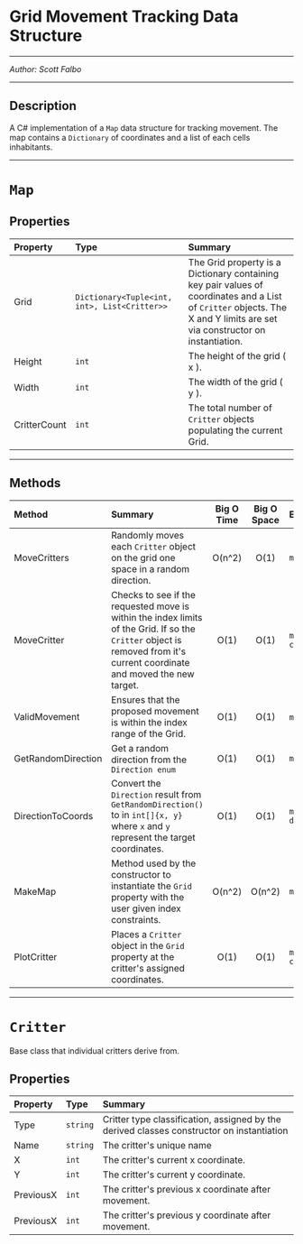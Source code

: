 # Grid Movement Tracking Data Structure

---

*Author: Scott Falbo*

---

## Description

A C# implementation of a `Map` data structure for tracking movement.  The map contains a `Dictionary` of coordinates and a list of each cells inhabitants.

---

# `Map`

## Properties

| Property | Type | Summary |
| :------- | :-------- | :-------- |
| Grid | `Dictionary<Tuple<int, int>, List<Critter>>` | The Grid property is a Dictionary containing key pair values of coordinates and a List of `Critter` objects.  The X and Y limits are set via constructor on instantiation. |
| Height | `int` | The height of the grid ( x ). |
| Width | `int` | The width of the grid ( y ). |
| CritterCount | `int` | The total number of `Critter` objects populating the current Grid. |

---

## Methods

| Method | Summary | Big O Time | Big O Space | Example | 
| :----------- | :----------- | :-------------: | :-------------: | :----------- |
| MoveCritters | Randomly moves each `Critter` object on the grid one space in a random direction. | O(n^2) | O(1) | `myMap.MoveCritters()` |
| MoveCritter | Checks to see if the requested move is within the index limits of the Grid.  If so the `Critter` object is removed from it's current coordinate and moved the new target. | O(1) | O(1) | `myMap.MoveCritter(Critter critter, int[] move)` |
| ValidMovement | Ensures that the proposed movement is within the index range of the Grid. | O(1) | O(1) | `myMap.ValidMovement(int x, int y`) |
| GetRandomDirection | Get a random direction from the `Direction enum` | O(1) | O(1) | `myMap.GetRandomDirection()` |
| DirectionToCoords | Convert the `Direction` result from `GetRandomDirection()` to in `int[]{x, y}` where `x` and `y` represent the target coordinates. | O(1) | O(1) | `myMap.DirectionToCoords(Direction direction)` |
| MakeMap | Method used by the constructor to instantiate the `Grid` property with the user given index constraints. | O(n^2) | O(n^2) | `myMap.MakeMap()` |
| PlotCritter | Places a `Critter` object in the `Grid` property at the critter's assigned coordinates. | O(1) | O(1) | `myMap.PlotCritter(Critter critter)` |

---

# `Critter`

Base class that individual critters derive from.

## Properties

| Property | Type | Summary |
| :------- | :-------- | :-------- |
| Type | `string` | Critter type classification, assigned by the derived classes constructor on instantiation |
| Name | `string` | The critter's unique name |
| X | `int` | The critter's current x coordinate. |
| Y | `int` | The critter's current y coordinate. |
| PreviousX | `int` | The critter's previous x coordinate after movement. |
| PreviousX | `int` | The critter's previous y coordinate after movement. |
